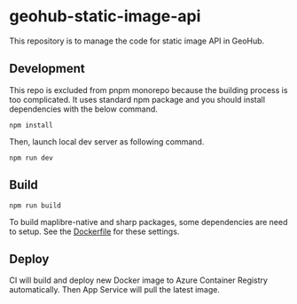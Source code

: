 # geohub-static-image-api

This repository is to manage the code for static image API in GeoHub.

## Development

This repo is excluded from pnpm monorepo because the building process is too complicated. It uses standard npm package and you should install dependencies with the below command.

```
npm install
```

Then, launch local dev server as following command.

```
npm run dev
```

## Build

```
npm run build
```

To build maplibre-native and sharp packages, some dependencies are need to setup. See the [Dockerfile](./Dockerfile) for these settings.

## Deploy

CI will build and deploy new Docker image to Azure Container Registry automatically. Then App Service will pull the latest image.
